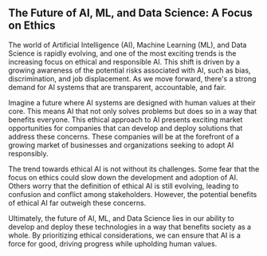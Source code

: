 ## The Future of AI, ML, and Data Science: A Focus on Ethics

The world of Artificial Intelligence (AI), Machine Learning (ML), and Data Science is rapidly evolving, and one of the most exciting trends is the increasing focus on ethical and responsible AI. This shift is driven by a growing awareness of the potential risks associated with AI, such as bias, discrimination, and job displacement. As we move forward, there's a strong demand for AI systems that are transparent, accountable, and fair.

Imagine a future where AI systems are designed with human values at their core. This means AI that not only solves problems but does so in a way that benefits everyone. This ethical approach to AI presents exciting market opportunities for companies that can develop and deploy solutions that address these concerns. These companies will be at the forefront of a growing market of businesses and organizations seeking to adopt AI responsibly. 

The trend towards ethical AI is not without its challenges. Some fear that the focus on ethics could slow down the development and adoption of AI. Others worry that the definition of ethical AI is still evolving, leading to confusion and conflict among stakeholders. However, the potential benefits of ethical AI far outweigh these concerns.

Ultimately, the future of AI, ML, and Data Science lies in our ability to develop and deploy these technologies in a way that benefits society as a whole. By prioritizing ethical considerations, we can ensure that AI is a force for good, driving progress while upholding human values.